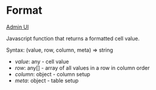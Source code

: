 # Format

[Admin UI](/admin#/dataset/solutions/default/formats)

Javascript function that returns a formatted cell value.

Syntax:
(value, row, column, meta) => string

* *value*: any - cell value
* *row*: any[]  - array of all values in a row in column order
* *column*: object - column setup
* *meta*: object - table setup
